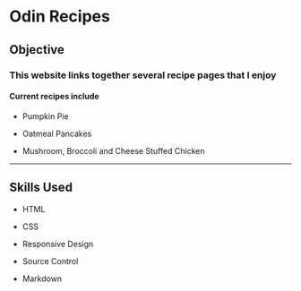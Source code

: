 # Odin Recipes

## Objective

### This website links together several recipe pages that I enjoy

#### Current recipes include

* Pumpkin Pie

* Oatmeal Pancakes

* Mushroom, Broccoli and Cheese Stuffed Chicken

---

## Skills Used

* HTML

* CSS

* Responsive Design

* Source Control

* Markdown
